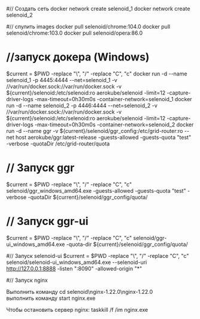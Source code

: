 #// Создать сеть
docker network create selenoid_1
docker network create selenoid_2

#// спулить images
docker pull selenoid/chrome:104.0
docker pull selenoid/chrome:103.0
docker pull selenoid/opera:86.0

# //запуск докера (Windows)
$current = $PWD -replace "\\", "/" -replace "C", "c"
docker run -d --name selenoid_1 -p 4445:4444 --net=selenoid_1 -v //var/run/docker.sock://var/run/docker.sock -v ${current}/selenoid:/etc/selenoid:ro aerokube/selenoid -limit=12 -capture-driver-logs -max-timeout=0h30m0s -container-network=selenoid_1
docker run -d --name selenoid_2 -p 4446:4444 --net=selenoid_2 -v //var/run/docker.sock://var/run/docker.sock -v ${current}/selenoid:/etc/selenoid:ro aerokube/selenoid -limit=12 -capture-driver-logs -max-timeout=0h30m0s -container-network=selenoid_2
docker run -d --name ggr -v ${current}/selenoid/ggr_config:/etc/grid-router:ro --net host aerokube/ggr:latest-release -guests-allowed -guests-quota "test" -verbose -quotaDir /etc/grid-router/quota

# // Запуск ggr
$current = $PWD -replace "\\", "/" -replace "C", "c"
selenoid/ggr_windows_amd64.exe -guests-allowed -guests-quota "test" -verbose -quotaDir ${current}/selenoid/ggr_config/quota/

# // Запуск ggr-ui
$current = $PWD -replace "\\", "/" -replace "C", "c"
selenoid/ggr-ui_windows_amd64.exe -quota-dir ${current}/selenoid/ggr_config/quota/

#// Запуск selenoid-ui
$current = $PWD -replace "\\", "/" -replace "C", "c"
selenoid/selenoid-ui_windows_amd64.exe --selenoid-uri http://127.0.0.1:8888 -listen ":8090" -allowed-origin "*"

#// Запуск nginx

[//]: # (docker pull nginx)

[//]: # (docker run -d --name nginx -v ${current}/selenoid/nginx:/etc/nginx/conf.d/ -v /sys/fs/cgroup:/sys/fs/cgroup:ro -v /etc/localtime:/etc/localtime:ro --restart always --privileged --net host nginx:latest)

Выполнить команду cd selenoid\nginx-1.22.0\nginx-1.22.0\
выполнить команду start nginx.exe

Чтобы остановить сервер nginx:
taskkill /f /im nginx.exe